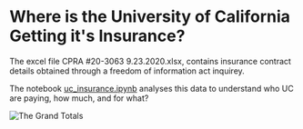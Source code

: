 # Where is the University of California Getting it's Insurance?

The excel file CPRA #20-3063 9.23.2020.xlsx, contains insurance contract details obtained through a freedom of information act inquirey.

The notebook [uc_insurance.ipynb](http://localhost:8888/notebooks/Climate%20Crisis/uc_insurers_2020/uc_insurance.ipynb) analyses this data to understand who UC are paying, how much, and for what?

![The Grand Totals](http://localhost:8888/view/Climate%20Crisis/uc_insurers_2020/grandtotals.png)


